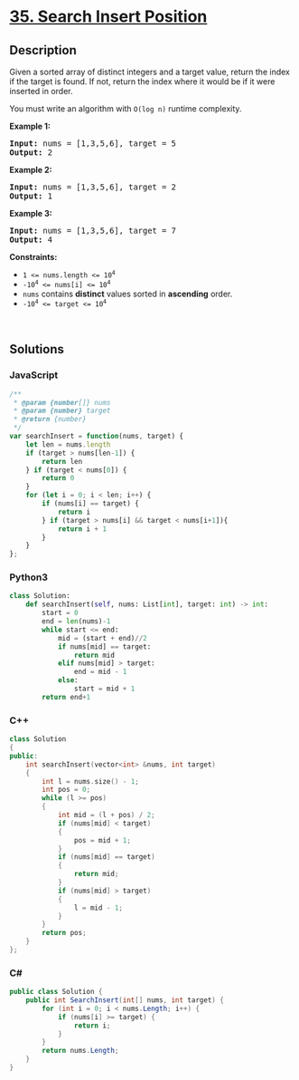 # [35. Search Insert Position](https://leetcode.com/problems/search-insert-position/)

## Description

<p>Given a sorted array of distinct integers and a target value, return the index if the target is found. If not, return the index where it would be if it were inserted in order.</p>

<p>You must&nbsp;write an algorithm with&nbsp;<code>O(log n)</code> runtime complexity.</p>

<p><strong class="example">Example 1:</strong></p>

<pre><strong>Input:</strong> nums = [1,3,5,6], target = 5
<strong>Output:</strong> 2
</pre>

<p><strong class="example">Example 2:</strong></p>

<pre><strong>Input:</strong> nums = [1,3,5,6], target = 2
<strong>Output:</strong> 1
</pre>

<p><strong class="example">Example 3:</strong></p>

<pre><strong>Input:</strong> nums = [1,3,5,6], target = 7
<strong>Output:</strong> 4
</pre>

<p><strong>Constraints:</strong></p>

<ul>
	<li><code>1 &lt;= nums.length &lt;= 10<sup>4</sup></code></li>
	<li><code>-10<sup>4</sup> &lt;= nums[i] &lt;= 10<sup>4</sup></code></li>
	<li><code>nums</code> contains <strong>distinct</strong> values sorted in <strong>ascending</strong> order.</li>
	<li><code>-10<sup>4</sup> &lt;= target &lt;= 10<sup>4</sup></code></li>
</ul>
<p>&nbsp;</p>

## Solutions

### **JavaScript**

```javascript
/**
 * @param {number[]} nums
 * @param {number} target
 * @return {number}
 */
var searchInsert = function(nums, target) {
    let len = nums.length
    if (target > nums[len-1]) {
        return len
    } if (target < nums[0]) {
        return 0
    }
    for (let i = 0; i < len; i++) {
        if (nums[i] == target) {
            return i
        } if (target > nums[i] && target < nums[i+1]){
            return i + 1
        }
    }
};
```

### **Python3**

```python
class Solution:
    def searchInsert(self, nums: List[int], target: int) -> int:
        start = 0
        end = len(nums)-1
        while start <= end:
            mid = (start + end)//2
            if nums[mid] == target:
                return mid
            elif nums[mid] > target:
                end = mid - 1
            else:
                start = mid + 1
        return end+1
```

### **C++**

```cpp
class Solution
{
public:
    int searchInsert(vector<int> &nums, int target)
    {
        int l = nums.size() - 1;
        int pos = 0;
        while (l >= pos)
        {
            int mid = (l + pos) / 2;
            if (nums[mid] < target)
            {
                pos = mid + 1;
            }
            if (nums[mid] == target)
            {
                return mid;
            }
            if (nums[mid] > target)
            {
                l = mid - 1;
            }
        }
        return pos;
    }
};
```

### **C#**

```csharp
public class Solution {
    public int SearchInsert(int[] nums, int target) {
        for (int i = 0; i < nums.Length; i++) {
            if (nums[i] >= target) {
                return i;
            }
        }
        return nums.Length;
    }
}
```